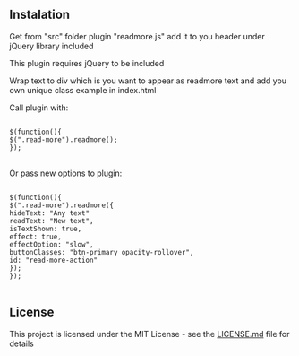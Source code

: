 <h2>Instalation</h2>
<p>Get from "src" folder plugin "readmore.js" add it to you header under jQuery library included</p>
<p>This plugin requires jQuery to be included</p>
<p>Wrap text to div which is you want to appear as readmore text and add you own unique class example in index.html</p>
<p>
	Call plugin with:
</p>
<p>
<pre lang="no-highlight">
<code>
$(function(){
$(".read-more").readmore();
});
</code>
</pre>

</p>
<p>
	Or pass new options to plugin:
</p>
<p>
<pre lang="no-highlight">
<code>
$(function(){
$(".read-more").readmore({
hideText: "Any text"
readText: "New text",
isTextShown: true,
effect: true,
effectOption: "slow",
buttonClasses: "btn-primary opacity-rollover",
id: "read-more-action"
});
});
</code>
</pre>
</p>
<h2><a id="user-content-license" class="anchor" aria-hidden="true" href="#license"></a>License</h2>
<p>This project is licensed under the MIT License - see the <a href="LICENSE.md">LICENSE.md</a> file for details</p>